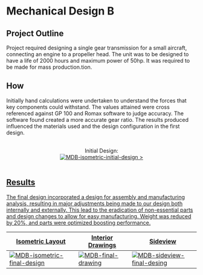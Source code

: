 <h1>Mechanical Design B</h1>



<h2>Project Outline</h2>
Project required designing a single gear transmission for a small aircraft, connecting an engine to a propeller head. The unit was to be designed to have a life of 2000 hours and maximum power of 50hp. It was required to be made for mass production.tion.
<br />


<h2>How</h2>
Initially hand calculations were undertaken to understand the forces that key components could withstand. The values attained were cross referenced against GP 100 and Romax software to judge accuracy. The software found created a more accurate gear ratio. The results produced influenced the materials used and the design configuration in the first design.
<br/>

<p align="center"> <br/>
Initial Design: <br/>
<a href="https://imgbb.com/"><img src="https://i.ibb.co/KcfFWRp1/MDB-isometric-initial-design.png" alt="MDB-isometric-initial-design" border="0">
>
<br />
<br />
<h2>Results</h2> 
The final design incorporated a design for assembly and manufacturing analysis, resulting in major adjustments being made to our design both internally and externally. This lead to the eradication of non-essential parts and design changes to allow for easy manufacturing. Weight was reduced by 20%, and parts were optimized boosting performance.

  <p align="center"> 
  
 | Isometric Layout                                         | Interior Drawings         |  Sideview         |
 |-----------------------------------------------|----------------------------|-----------------------------|
 | <a href="https://imgbb.com/"><img src="https://i.ibb.co/JFp5Q9qT/MDB-isometric-final-design.png" alt="MDB-isometric-final-design" border="0"> |<a href="https://imgbb.com/"><img src="https://i.ibb.co/HTWrWkR6/MDB-final-drawing.png" alt="MDB-final-drawing" border="0">|<a href="https://imgbb.com/"><img src="https://i.ibb.co/TxvfV9rM/MDB-sideview-final-desing.png" alt="MDB-sideview-final-desing" border="0"></a>|


</p>

<!--
 ```diff
- text in red
+ text in green
! text in orange
# text in gray
@@ text in purple (and bold)@@
```
--!>

